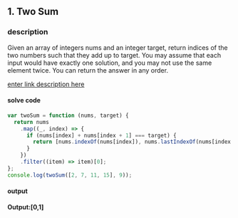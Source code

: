 
## 1. Two Sum

### description

Given an array of integers nums and an integer target, return indices of the two numbers such that they add up to target.
You may assume that each input would have exactly one solution, and you may not use the same element twice.
You can return the answer in any order.

[enter link description here](https://leetcode.com/problems/two-sum/description/)

#### solve code

```javascript
var twoSum = function (nums, target) {
  return nums
    .map((_, index) => {
      if (nums[index] + nums[index + 1] === target) {
        return [nums.indexOf(nums[index]), nums.lastIndexOf(nums[index + 1])];
      }
    })
    .filter((item) => item)[0];
};
console.log(twoSum([2, 7, 11, 15], 9));

```

#### output 
 **Output:[0,1]** 